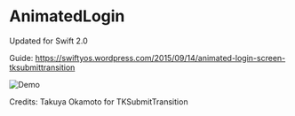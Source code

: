 # AnimatedLogin

Updated for Swift 2.0

 Guide: https://swiftyos.wordpress.com/2015/09/14/animated-login-screen-tksubmittransition

![Demo](https://swiftyos.files.wordpress.com/2015/09/ios-simulator-screen-shot-sep-14-2015-11-24-06-pm.png?w=342&h=607)

Credits: Takuya Okamoto for TKSubmitTransition
